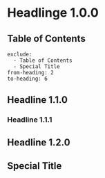 # Headlinge 1.0.0

## Table of Contents

```toc
exclude:
  - Table of Contents
  - Special Title
from-heading: 2
to-heading: 6
```

## Headline 1.1.0

### Headline 1.1.1

## Headline 1.2.0

## Special Title
